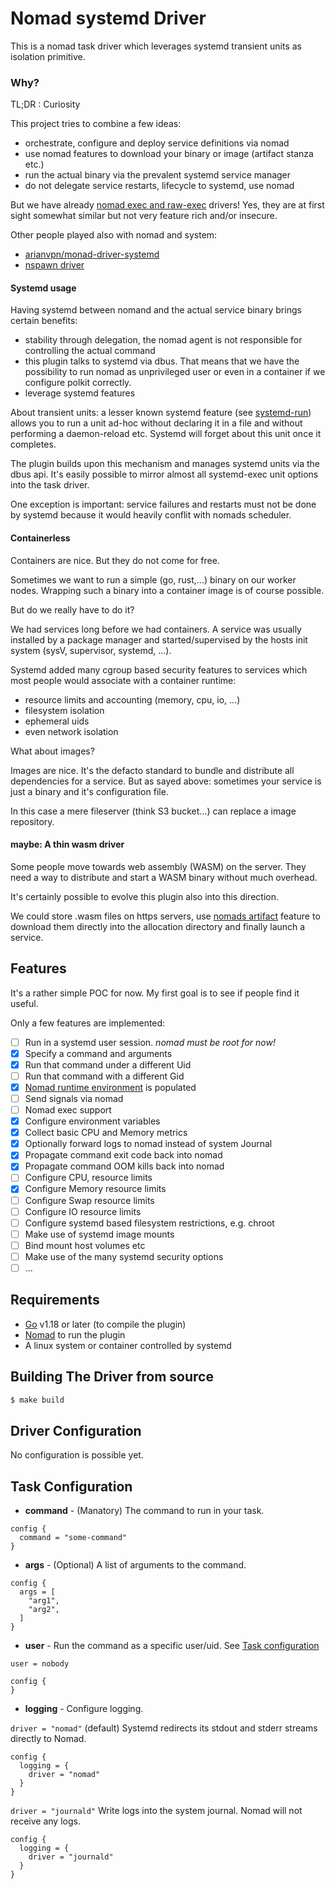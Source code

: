 Nomad systemd Driver
=====================

This is  a nomad task driver which leverages systemd transient units as isolation
primitive. 

### Why?

TL;DR : Curiosity

This project tries to combine a few ideas:

- orchestrate, configure and deploy service definitions via nomad
- use nomad features to download your binary or image (artifact stanza etc.)
- run the actual binary via the prevalent systemd service manager
- do not delegate service restarts, lifecycle to systemd, use nomad

But we have already [nomad exec and raw-exec](https://www.nomadproject.io/docs/drivers/exec) drivers!
Yes, they are at first sight somewhat similar but not very feature rich and/or insecure.

Other people played also with nomad and system:
- [arianvpn/monad-driver-systemd](https://github.com/arianvp/nomad-driver-systemd)
- [nspawn driver](https://www.nomadproject.io/plugins/drivers/community/nspawn)

#### Systemd usage

Having systemd between nomand and the actual service binary brings certain benefits:

- stability through delegation, the nomad agent is not responsible for controlling the actual command
- this plugin talks to systemd via dbus. That means that we have the possibility to run
  nomad as unprivileged user or even in a container if we configure polkit correctly. 
- leverage systemd features

About transient units: a lesser known systemd feature
(see [systemd-run](https://www.freedesktop.org/software/systemd/man/systemd-run.html)) allows you to
run a unit ad-hoc without declaring it in a file and without performing a daemon-reload etc.
Systemd will forget about this unit once it completes. 

The plugin builds upon this mechanism and manages systemd units via the dbus api.
It's easily possible to mirror almost all systemd-exec unit options into the task driver.

One exception is important: service failures and restarts must not be done by systemd because
it would heavily conflit with nomads scheduler.

#### Containerless

Containers are nice. But they do not come for free. 

Sometimes we want to run a simple (go, rust,...) binary on our worker nodes.
Wrapping such a binary into a container image is of course possible. 

But do we really have to do it?

We had services long before we had containers. A service was usually installed by a package manager and
started/supervised by the hosts init system (sysV, supervisor, systemd, ...).

Systemd added many cgroup based security features to services which most people would 
associate with a container runtime:

- resource limits and accounting (memory, cpu, io, ...)
- filesystem isolation
- ephemeral uids
- even network isolation

What about images?

Images are nice. It's the defacto standard to bundle and distribute all dependencies for a service.
But as sayed above: sometimes your service is just a binary and it's configuration file. 

In this case a mere fileserver (think S3 bucket...) can replace a image repository.

#### maybe: A thin wasm driver

Some people move towards web assembly (WASM) on the server. 
They need a way to distribute and start a WASM binary without much overhead.

It's certainly possible to evolve this plugin also into this direction.

We could store .wasm files on https servers, use [nomads artifact](https://www.nomadproject.io/docs/job-specification/artifact) feature to download them directly into 
the allocation directory and finally launch a service. 

## Features

It's a rather simple POC for now. 
My first goal is to see if people find it useful.

Only a few features are implemented:

* [ ] Run in a systemd user session. *nomad must be root for now!*
* [x] Specify a command and arguments
* [x] Run that command under a different Uid
* [ ] Run that command with a different Gid
* [x] [Nomad runtime environment](https://www.nomadproject.io/docs/runtime/environment.html) is populated
* [ ] Send signals via nomad
* [ ] Nomad exec support
* [x] Configure environment variables
* [x] Collect basic CPU and Memory metrics
* [x] Optionally forward logs to nomad instead of system Journal
* [x] Propagate command exit code back into nomad
* [x] Propagate command OOM kills back into nomad
* [ ] Configure CPU, resource limits
* [x] Configure Memory resource limits
* [ ] Configure Swap resource limits
* [ ] Configure IO resource limits
* [ ] Configure systemd based filesystem restrictions, e.g. chroot
* [ ] Make use of systemd image mounts
* [ ] Bind mount host volumes etc 
* [ ] Make use of the many systemd security options
* [ ] ...

## Requirements

- [Go](https://golang.org/doc/install) v1.18 or later (to compile the plugin)
- [Nomad](https://www.nomadproject.io/downloads.html) to run the plugin
- A linux system or container controlled by systemd

## Building The Driver from source

```sh
$ make build
```

## Driver Configuration

No configuration is possible yet.

## Task Configuration

* **command** - (Manatory) The command to run in your task.

```hcl
config {
  command = "some-command"
}
```

* **args** - (Optional) A list of arguments to the command. 

```hcl
config {
  args = [
    "arg1",
    "arg2",
  ]
}
```

* **user** - Run the command as a specific user/uid. See [Task configuration](https://www.nomadproject.io/docs/job-specification/task.html#user)

```hcl
user = nobody

config {
}

```

* **logging** - Configure logging. 

`driver = "nomad"` (default) Systemd redirects its stdout and stderr streams directly to Nomad.

```hcl
config {
  logging = {
    driver = "nomad"
  }
}
```

`driver = "journald"` Write logs into the system journal. Nomad will not receive any logs.

```hcl
config {
  logging = {
    driver = "journald"
  }
}
```

